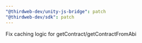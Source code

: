 ```yaml
---
"@thirdweb-dev/unity-js-bridge": patch
"@thirdweb-dev/sdk": patch
---
```


Fix caching logic for getContract/getContractFromAbi
